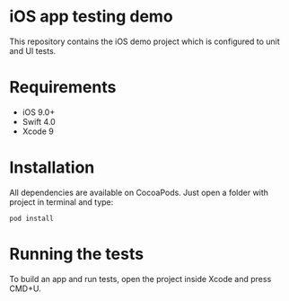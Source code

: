 # iOS app testing demo

This repository contains the iOS demo project which is configured to unit and UI tests.

# Requirements

- iOS 9.0+
- Swift 4.0
- Xcode 9

# Installation

All dependencies are available on CocoaPods. Just open a folder with project in terminal and type:
```
pod install
```
# Running the tests

To build an app and run tests, open the project inside Xcode and press CMD+U.
